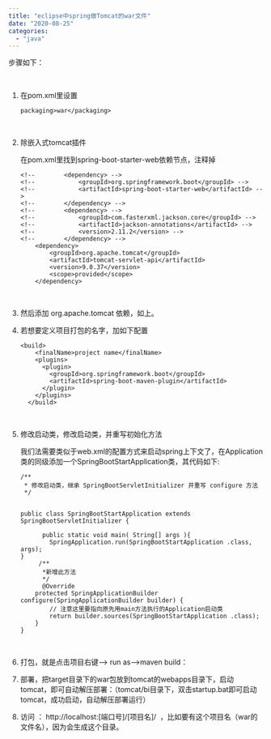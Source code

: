 ```yaml
---
title: "eclipse中spring做Tomcat的war文件"
date: "2020-08-25"
categories: 
  - "java"
---
```


步骤如下：

 

1. 在pom.xml里设置
    
    ```
    packaging>war</packaging>
    ```
    
     
2. 除嵌入式tomcat插件
    
    在pom.xml里找到spring-boot-starter-web依赖节点，注释掉
    
    ```
    <!-- 		<dependency> -->
    <!-- 			<groupId>org.springframework.boot</groupId> -->
    <!-- 			<artifactId>spring-boot-starter-web</artifactId> -->
    <!-- 		</dependency> -->
    <!-- 		<dependency> -->
    <!-- 		    <groupId>com.fasterxml.jackson.core</groupId> -->
    <!-- 		    <artifactId>jackson-annotations</artifactId> -->
    <!-- 		    <version>2.11.2</version> -->
    <!-- 		</dependency> -->
        <dependency>
            <groupId>org.apache.tomcat</groupId>
            <artifactId>tomcat-servlet-api</artifactId>
            <version>9.0.37</version>
            <scope>provided</scope>
        </dependency>
    ```
    
     
3. 然后添加 org.apache.tomcat 依赖，如上。
4. 若想要定义项目打包的名字，加如下配置
    
    ```
    <build>
        <finalName>project name</finalName>
        <plugins>
          <plugin>
            <groupId>org.springframework.boot</groupId>
            <artifactId>spring-boot-maven-plugin</artifactId>
          </plugin>
        </plugins>
      </build>
    ```
    
     
5. 修改启动类，修改启动类，并重写初始化方法
    
    我们法需要类似于web.xml的配置方式来启动spring上下文了，在Application类的同级添加一个SpringBootStartApplication类，其代码如下:
    
    ```
    /**
     * 修改启动类，继承 SpringBootServletInitializer 并重写 configure 方法
     */
    
    
    public class SpringBootStartApplication extends SpringBootServletInitializer {
     
          public static void main( String[] args ){
        	SpringApplication.run(SpringBootStartApplication .class, args);
    }
         /**
          *新增此方法
          */
          @Override
        protected SpringApplicationBuilder configure(SpringApplicationBuilder builder) {
            // 注意这里要指向原先用main方法执行的Application启动类
            return builder.sources(SpringBootStartApplication .class);
        }
    }
    ```
    
     
6. 打包，就是点击项目右键—> run as—>maven build：
7. 部署，把target目录下的war包放到tomcat的webapps目录下，启动tomcat，即可自动解压部署：（tomcat/bi目录下，双击startup.bat即可启动tomcat，成功启动，自动解压部署运行）
8. 访问 ： http://localhost:\[端口号\]/\[项目名\]/  ，比如要有这个项目名（war的文件名），因为会生成这个目录。
